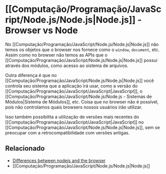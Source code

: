 # [[Computação/Programação/JavaScript/Node.js/Node.js|Node.js]] - Browser vs Node
No [[Computação/Programação/JavaScript/Node.js/Node.js|Node.js]] não temos os objetos que o browser nos fornece como o `window`, `document`, etc. Assim como no browser não temos as APIs que o [[Computação/Programação/JavaScript/Node.js/Node.js|Node.js]] possui através dos módulos, como acesso ao sistema de arquivos.

Outra diferença é que no [[Computação/Programação/JavaScript/Node.js/Node.js|Node.js]] você controla seu sistema que a aplicação irá usar, como a versão do [[Computação/Programação/JavaScript/JavaScript|JavaScript]], o [[Computação/Programação/JavaScript/Node.js/Node.js - Sistemas de Módulos|Sistema de Módulos]], etc. Coisa que no browser não é possível, pois não controlamos quais browsers nossos usuários irão utilizar.

Isso também possibilita a utilização de versões mais recentes do [[Computação/Programação/JavaScript/JavaScript|JavaScript]] no [[Computação/Programação/JavaScript/Node.js/Node.js|Node.js]], sem se preocupar com a retrocompatibilidade com versões antigas.

## Relacionado
- [Differences between nodejs and the browser](https://nodejs.dev/en/learn/differences-between-nodejs-and-the-browser/)
- [[Computação/Programação/JavaScript/Node.js/Node.js|Node.js]]